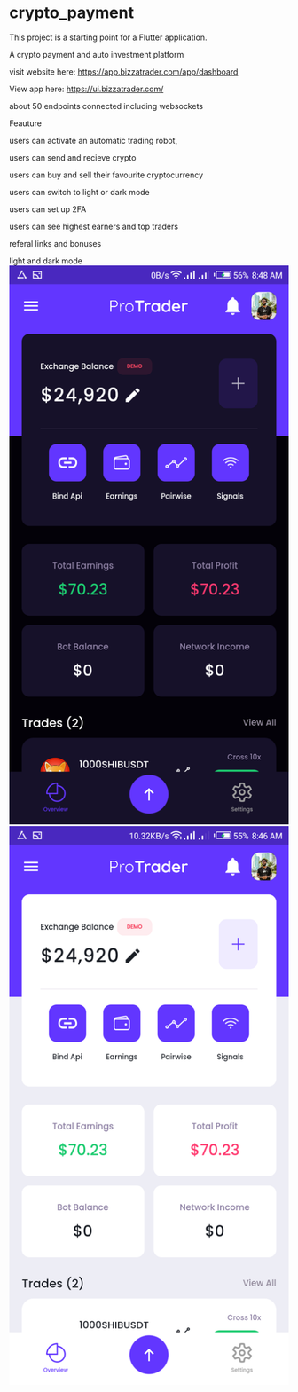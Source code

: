 # crypto_payment


This project is a starting point for a Flutter application.

A crypto payment and auto investment platform 


visit website here: https://app.bizzatrader.com/app/dashboard


View app here: https://ui.bizzatrader.com/


about 50 endpoints connected including websockets 


Feauture 

users can activate an automatic trading robot,

users can send and recieve crypto

users can buy and sell their favourite cryptocurrency 

users can switch to light or dark mode 

users can set up 2FA

users can see highest earners and top traders 

referal links and bonuses 

light and dark mode
![Alt text](homedark.png) ![Alt text](homelight.png)

